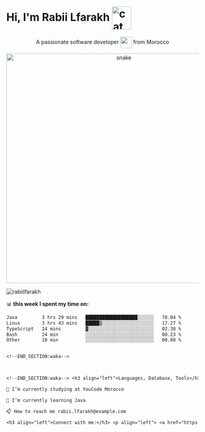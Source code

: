 <h1 align="left">Hi, I'm Rabii Lfarakh
<img src="https://emojis.slackmojis.com/emojis/images/1643509834/36299/black-cat.gif?1643509834" width="50" height="60" align="center" alt="cat" />
</h1>
<p align="center">A passionate software developer <img src="https://media.giphy.com/media/WUlplcMpOCEmTGBtBW/giphy.gif" width="30px" style="vertical-align: middle;"> from Morocco</p>

<p align="center">
 <img width="600" src="assets/github-snake.svg" alt="snake" />
</p>

<p align="left"> <img src="https://komarev.com/ghpvc/?username=rabiilfarakh&label=Profile%20views&color=0e75b6&style=flat" alt="rabiilfarakh" /> </p>

📊 **this week I spent my time on:**
<!--START_SECTION:waka-->

```txt
Java         3 hrs 29 mins   ███████████████████░░░░░░   70.04 %
Linux        3 hrs 43 mins   █████▒░░░░░░░░░░░░░░░░░░░   17.27 %
TypeScript   14 mins         ▓░░░░░░░░░░░░░░░░░░░░░░░░   02.38 %
Bash         24 min          ░░░░░░░░░░░░░░░░░░░░░░░░░   00.23 %
Other        10 min          ░░░░░░░░░░░░░░░░░░░░░░░░░   00.08 %


<!--END_SECTION:waka-->



<!--END_SECTION:waka--> <h3 align="left">Languages, Database, Tools</h3> <p> <a href="https://www.docker.com"> <img src="https://skillicons.dev/icons?i=java" /> </a> <a href="https://gradle.org"> <img src="https://skillicons.dev/icons?i=gradle" /> </a> <a href="https://www.typescriptlang.org"> <img src="https://skillicons.dev/icons?i=ts" /> </a> <a href="https://www.python.org"> <img src="https://skillicons.dev/icons?i=python" /> </a> <a href="https://redis.io"> <img src="https://skillicons.dev/icons?i=redis" /> </a> <a href="https://www.mongodb.com"> <img src="https://skillicons.dev/icons?i=mongodb" /> </a> <a href="https://angular.io"> <img src="https://skillicons.dev/icons?i=angular" /> </a> <a href="https://www.php.net"> <img src="https://skillicons.dev/icons?i=php" /> </a> <a href="https://www.javascript.com"> <img src="https://skillicons.dev/icons?i=js" /> </a> <a href="https://www.docker.com"> <img src="https://skillicons.dev/icons?i=docker" /> </a> <a href="https://www.vim.org"> <img src="https://skillicons.dev/icons?i=vim" /> </a> <a href="https://www.linux.org"> <img src="https://skillicons.dev/icons?i=linux" /> </a> <a href="https://archlinux.org"> <img src="https://skillicons.dev/icons?i=arch" /> </a> </p> <hr/> <br/>

🔭 I’m currently studying at YouCode Morocco

🌱 I’m currently learning Java

📫 How to reach me rabii.lfarakh@example.com

<h3 align="left">Connect with me:</h3> <p align="left"> <a href="https://twitter.com/your_twitter_handle" target="blank"> <img align="center" src="https://raw.githubusercontent.com/rahuldkjain/github-profile-readme-generator/master/src/images/icons/Social/twitter.svg" alt="your_twitter_handle" height="30" width="40" /> </a> <a href="https://linkedin.com/in/your_linkedin_handle" target="blank"> <img align="center" src="https://raw.githubusercontent.com/rahuldkjain/github-profile-readme-generator/master/src/images/icons/Social/linked-in-alt.svg" alt="your_linkedin_handle" height="30" width="40" /> </a> </p> <p align="center"> <img height="50%" width="auto" src="https://github-readme-stats.vercel.app/api?username=rabiilfarakh&show_icons=true&count_private=true&theme=darcula&hide_border=true&hide=issues,contribs&bg_color=00000000"> <img height="50%" width="auto" src="https://github-readme-stats.vercel.app/api/top-langs/?username=rabiilfarakh&layout=compact&hide_border=true&theme=darcula&bg_color=00000000&langs_count=6&hide=jupyter%20notebook,tex,css,php&exclude_repo=Pacman-AI"> <img src="https://github-readme-streak-stats.herokuapp.com?user=rabiilfarakh&theme=darcula&hide_border=true&background=FFFFFF00"> <br> <br> <a href="https://www.buymeacoffee.com/rabiilfarakh"> <img align="center" src="https://cdn.buymeacoffee.com/buttons/v2/default-orange.png" height="50" width="210" alt="buy me a coffee" /> </a> </p> ```
